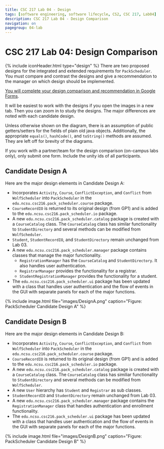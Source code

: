 ```yaml
---
title: CSC 217 Lab 04 - Design
tags: [software engineering, software lifecycle, CS2, CSC 217, Lab04]
description: CSC 217 Lab 04 - Design Comparison
navigation: on
pagegroup: 04-lab
---
```

# CSC 217 Lab 04: Design Comparison
{% include iconHeader.html type="design" %}
There are two proposed designs for the integrated and extended requirements for `PackScheduler`. You must compare and contrast the designs and give a recommendation to the manager on which design should be implemented.

[You will complete your design comparison and recommendation in Google Forms](https://docs.google.com/a/ncsu.edu/forms/d/e/1FAIpQLSfWC4_tOrLRQAXT1B--Bv5tTEUh-vTnb-wWreWKxMWJl-7ZFw/viewform). 

It will be easiest to work with the designs if you open the images in a new tab.  Then you can zoom in to study the designs.  The major differences are noted with each candidate design.

Unless otherwise shown on the diagram, there is an assumption of public getters/setters for the fields of plain old java objects.  Additionally, the appropriate `equals()`, `hashCode()`, and `toString()` methods are assumed.  They are left off for brevity of the diagrams.

If you work with a partner/team for the design comparison (on-campus labs only), only submit one form.  Include the unity ids of all participants.


## Candidate Design A
Here are the major design elements in Candidate Design A:

  * Incorporates `Activity`, `Course`, `ConflictException`, and `Conflict` from `WolfScheduler` into `PackScheduler` in the `edu.ncsu.csc216.pack_scheduler.course` package.  
  * `CourseRecordIO` is returned to its original design (from GP1) and is added to the `edu.ncsu.csc216.pack_scheduler.io` package.
  * A new `edu.ncsu.csc216.pack_scheduler.catalog` package is created with a `CourseCatalog` class.  The `CourseCatalog` class has similar functionality to `StudentDirectory` and several methods can be modified from `WolfScheduler`.
  * `Student`, `StudentRecordIO`, and `StudentDirectory` remain unchanged from Lab 03.
  * A new `edu.ncsu.csc216.pack_scheduler.manager` package contains classes that manage the major functionality.  
     * `RegistrationManager` has the `CourseCatalog` and `StudentDirectory`.  It also handles user authentication.
     * `RegistrarManager` provides the functionality for a registrar.
     * `StudentRegistrationManager` provides the functionality for a student.
  * The `edu.ncsu.csc216.pack_scheduler.ui` package has been updated with a class that handles user authentication and the flow of events in the GUI with separate panels for each of the major functions.


{% include image.html file="images/DesignA.png" caption="Figure: PackScheduler Candidate Design A" %} 


## Candidate Design B
Here are the major design elements in Candidate Design B:

  * Incorporates `Activity`, `Course`, `ConflictException`, and `Conflict` from `WolfScheduler` into `PackScheduler` in the `edu.ncsu.csc216.pack_scheduler.course` package.  
  * `CourseRecordIO` is returned to its original design (from GP1) and is added to the `edu.ncsu.csc216.pack_scheduler.io` package.
  * A new `edu.ncsu.csc216.pack_scheduler.catalog` package is created with a `CourseCatalog` class.  The `CourseCatalog` class has similiar functionality to `StudentDirectory` and several methods can be modified from `WolfScheduler`.
  * A new `User` hierarchy has `Student` and `Registrar` as sub classes.
  * `StudentRecordIO` and `StudentDirectory` remain unchanged from Lab 03.
  * A new `edu.ncsu.csc216.pack_scheduler.manager` package contains the `RegistrationManager` class that handles authentication and enrollment functionality.
  * The `edu.ncsu.csc216.pack_scheduler.ui` package has been updated with a class that handles user authentication and the flow of events in the GUI with separate panels for each of the major functions.


{% include image.html file="images/DesignB.png" caption="Figure: PackScheduler Candidate Design B" %} 
